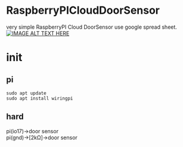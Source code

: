 # RaspberryPICloudDoorSensor
very simple RaspberryPI Cloud DoorSensor
use google spread sheet.
[![IMAGE ALT TEXT HERE](http://img.youtube.com/vi/WXwSSgV15v4/0.jpg)](http://www.youtube.com/watch?v=WXwSSgV15v4)


# init
## pi

```
sudo apt update
sudo apt install wiringpi
```

## hard

pi(io17)->door sensor  
pi(gnd)->[2kΩ]->door sensor  